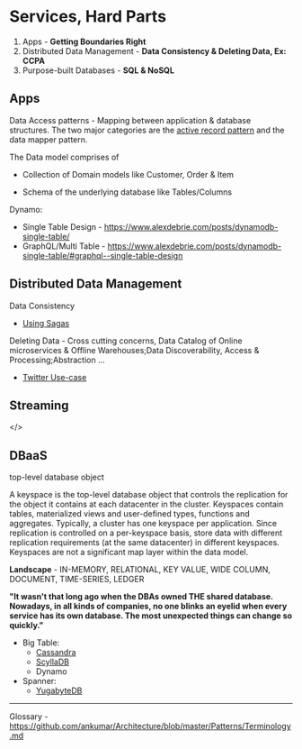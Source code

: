# Services, Hard Parts

1. Apps - **Getting Boundaries Right**
2. Distributed Data Management - **Data Consistency & Deleting Data, Ex: CCPA**
3. Purpose-built Databases - **SQL & NoSQL**

## Apps
    
Data Access patterns - Mapping between application & database structures. The two major categories are the [active record pattern](http://calpaterson.com/activerecord.html) and the data mapper pattern.

The Data model comprises of
* Collection of Domain models like Customer, Order & Item 


* Schema of the underlying database like Tables/Columns

Dynamo:
* Single Table Design - https://www.alexdebrie.com/posts/dynamodb-single-table/
* GraphQL/Multi Table - https://www.alexdebrie.com/posts/dynamodb-single-table/#graphql--single-table-design  
  
## Distributed Data Management

Data Consistency
  * [Using Sagas](https://chrisrichardson.net/post/microservices/2019/07/09/developing-sagas-part-1.html)

Deleting Data - Cross cutting concerns, Data Catalog of Online microservices & Offline Warehouses;Data Discoverability, Access & Processing;Abstraction ... 
  * [Twitter Use-case](https://blog.twitter.com/engineering/en_us/topics/infrastructure/2020/deleting-data-distributed-throughout-your-microservices-architecture.html) 

## Streaming

</>

## DBaaS 

top-level database object

A keyspace is the top-level database object that controls the replication for the object it contains at each datacenter in the cluster. Keyspaces contain tables, materialized views and user-defined types, functions and aggregates. Typically, a cluster has one keyspace per application. Since replication is controlled on a per-keyspace basis, store data with different replication requirements (at the same datacenter) in different keyspaces. Keyspaces are not a significant map layer within the data model.

**Landscape** - IN-MEMORY, RELATIONAL, KEY VALUE, WIDE COLUMN, DOCUMENT, TIME-SERIES, LEDGER

**"It wasn't that long ago when the DBAs owned THE shared database. Nowadays, in all kinds of companies, no one blinks an eyelid when every service has its own database. The most unexpected things can change so quickly."**

* Big Table:
  * [Cassandra](https://www.datastax.com/blog/2020/05/why-astra-good-cassandra)
  * [ScyllaDB](https://www.scylladb.com/2020/05/07/introducing-scylla-open-source-4-0/)
  * Dynamo
* Spanner:
  * [YugabyteDB](https://docs.yugabyte.com/latest/comparisons/)
   
---

Glossary - https://github.com/ankumar/Architecture/blob/master/Patterns/Terminology.md

